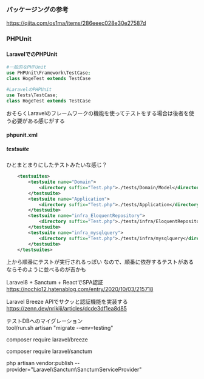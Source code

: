 ### パッケージングの参考
https://qiita.com/os1ma/items/286eeec028e30e27587d

### PHPUnit

#### LaravelでのPHPUnit

```php
#一般的なPHPUnit
use PHPUnit\Framework\TestCase;
class HogeTest extends TestCase

#LaravelのPHPUnit
use Tests\TestCase;
class HogeTest extends TestCase
```
おそらくLaravelのフレームワークの機能を使ってテストをする場合は後者を使う必要がある感じがする


#### phpunit.xml

##### testsuite
ひとまとまりにしたテストみたいな感じ？
```xml
    <testsuites>
        <testsuite name="Domain">
            <directory suffix="Test.php">./tests/Domain/Model</directory>
        </testsuite>
        <testsuite name="Application">
            <directory suffix="Test.php">./tests/Application</directory>
        </testsuite>
        <testsuite name="infra_EloquentRepository">
            <directory suffix="Test.php">./tests/infra/EloquentRepository</directory>
        </testsuite>
        <testsuite name="infra_mysqlquery">
            <directory suffix="Test.php">./tests/infra/mysqlquery</directory>
        </testsuite>
    </testsuites>
```
上から順番にテストが実行されるっぽい
なので、順番に依存するテストがあるならそのように並べるのが吉かも


Laravel8 + Sanctum + ReactでSPA認証  
https://nochio12.hatenablog.com/entry/2020/10/03/215718

Laravel Breeze APIでサクッと認証機能を実装する  
https://zenn.dev/nrikiji/articles/dcde3df1ea8d85

テストDBへのマイグレーション   
tool/run.sh artisan "migrate --env=testing"



composer require laravel/breeze

composer require laravel/sanctum

php artisan vendor:publish --provider="Laravel\Sanctum\SanctumServiceProvider"

